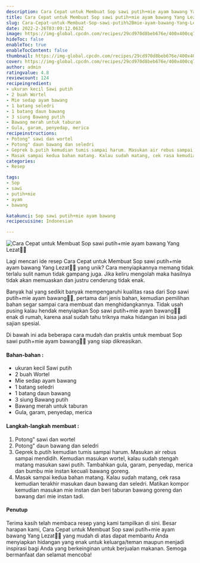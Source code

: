```yaml
---
description: Cara Cepat untuk Membuat Sop sawi putih+mie ayam bawang Yang Lezat"
title: Cara Cepat untuk Membuat Sop sawi putih+mie ayam bawang Yang Lezat
slug: Cara-Cepat-untuk-Membuat-Sop-sawi-putih%2Bmie-ayam-bawang-Yang-Lezat
date: 2022-2-26T03:09:12.063Z
image: https://img-global.cpcdn.com/recipes/29cd970d8beb676e/400x400cq70/photo.jpg
hideToc: false
enableToc: true
enableTocContent: false
thumbnail: https://img-global.cpcdn.com/recipes/29cd970d8beb676e/400x400cq70/photo.jpg
cover: https://img-global.cpcdn.com/recipes/29cd970d8beb676e/400x400cq70/photo.jpg
author: admin
ratingvalue: 4.8
reviewcount: 124
recipeingredient:
- ukuran kecil Sawi putih
- 2 buah Wortel
- Mie sedap ayam bawang
- 1 batang seledri
- 1 batang daun bawang
- 3 siung Bawang putih
- Bawang merah untuk taburan
- Gula, garam, penyedap, merica
recipeinstructions:
- Potong" sawi dan wortel
- Potong" daun bawang dan seledri
- Geprek b.putih kemudian tumis sampai harum. Masukan air rebus sampai mendidih. Kemudian masukan wortel, kalau sudah stengah matang masukan sawi putih. Tambahkan gula, garam, penyedap, merica dan bumbu mie instan kecuali bawang goreng.
- Masak sampai kedua bahan matang. Kalau sudah matang, cek rasa kemudian terakhir masukan daun bawang dan seledri. Matikan kompor kemudian masukan mie instan dan beri taburan bawang goreng dan bawang dari mie instan tadi.
categories:
- Resep

tags:
- Sop
- sawi
- putih+mie
- ayam
- bawang

katakunci: Sop sawi putih+mie ayam bawang
recipecuisine: Indonesian

---
```


![Cara Cepat untuk Membuat Sop sawi putih+mie ayam bawang Yang Lezat👩‍🍳](https://img-global.cpcdn.com/recipes/29cd970d8beb676e/400x400cq70/photo.jpg)

Lagi mencari ide resep Cara Cepat untuk Membuat Sop sawi putih+mie ayam bawang Yang Lezat👩‍🍳 yang unik? Cara menyiapkannya memang tidak terlalu sulit namun tidak gampang juga. Jika keliru mengolah maka hasilnya tidak akan memuaskan dan justru cenderung tidak enak.

Banyak hal yang sedikit banyak mempengaruhi kualitas rasa dari Sop sawi putih+mie ayam bawang👩‍🍳, pertama dari jenis bahan, kemudian pemilihan bahan segar sampai cara membuat dan menghidangkannya. Tidak usah pusing kalau hendak menyiapkan Sop sawi putih+mie ayam bawang👩‍🍳 enak di rumah, karena asal sudah tahu triknya maka hidangan ini bisa jadi sajian spesial.

Di bawah ini ada beberapa cara mudah dan praktis untuk membuat Sop sawi putih+mie ayam bawang👩‍🍳 yang siap dikreasikan.

<!--inarticleads1-->

#### Bahan-bahan :

- ukuran kecil Sawi putih
- 2 buah Wortel
- Mie sedap ayam bawang
- 1 batang seledri
- 1 batang daun bawang
- 3 siung Bawang putih
- Bawang merah untuk taburan
- Gula, garam, penyedap, merica

<!--inarticleads2-->

#### Langkah-langkah membuat :

1. Potong" sawi dan wortel
1. Potong" daun bawang dan seledri
1. Geprek b.putih kemudian tumis sampai harum. Masukan air rebus sampai mendidih. Kemudian masukan wortel, kalau sudah stengah matang masukan sawi putih. Tambahkan gula, garam, penyedap, merica dan bumbu mie instan kecuali bawang goreng.
1. Masak sampai kedua bahan matang. Kalau sudah matang, cek rasa kemudian terakhir masukan daun bawang dan seledri. Matikan kompor kemudian masukan mie instan dan beri taburan bawang goreng dan bawang dari mie instan tadi.

#### Penutup

Terima kasih telah membaca resep yang kami tampilkan di sini. Besar harapan kami, Cara Cepat untuk Membuat Sop sawi putih+mie ayam bawang Yang Lezat👩‍🍳 yang mudah di atas dapat membantu Anda menyiapkan hidangan yang enak untuk keluarga/teman maupun menjadi inspirasi bagi Anda yang berkeinginan untuk berjualan makanan. Semoga bermanfaat dan selamat mencoba!